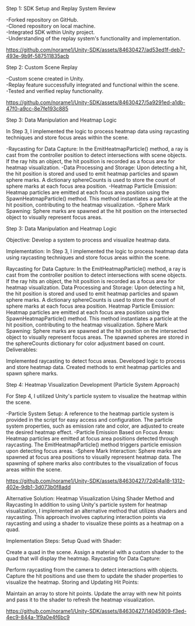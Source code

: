 Step 1: SDK Setup and Replay System Review

-Forked repository on GitHub.<br />
-Cloned repository on local machine.<br />
-Integrated SDK within Unity project.<br />
-Understanding of the replay system's functionality and implementation.<br />





https://github.com/norame1/Unity-SDK/assets/84630427/ad53ed1f-deb7-493e-9b9f-587511835acb



Step 2: Custom Scene Replay

-Custom scene created in Unity.<br />
-Replay feature successfully integrated and functional within the scene.<br />
-Tested and verified replay functionality.<br />



https://github.com/norame1/Unity-SDK/assets/84630427/5a9291ed-a1db-47f0-a9cc-8e7fe193c885




Step 3: Data Manipulation and Heatmap Logic

In Step 3, I implemented the logic to process heatmap data using raycasting techniques and store focus areas within the scene.

-Raycasting for Data Capture:
    In the EmitHeatmapParticle() method, a ray is cast from the controller position to detect intersections with scene objects.
    If the ray hits an object, the hit position is recorded as a focus area for heatmap visualization.
-Data Processing and Storage:
    Upon detecting a hit, the hit position is stored and used to emit heatmap particles and spawn sphere marks.
    A dictionary sphereCounts is used to store the count of sphere marks at each focus area position.
-Heatmap Particle Emission:
    Heatmap particles are emitted at each focus area position using the SpawnHeatmapParticle() method.
    This method instantiates a particle at the hit position, contributing to the heatmap visualization.
-Sphere Mark Spawning:
    Sphere marks are spawned at the hit position on the intersected object to visually represent focus areas.


Step 3: Data Manipulation and Heatmap Logic

Objective:
Develop a system to process and visualize heatmap data.

Implementation:
In Step 3, I implemented the logic to process heatmap data using raycasting techniques and store focus areas within the scene.

Raycasting for Data Capture:
In the EmitHeatmapParticle() method, a ray is cast from the controller position to detect intersections with scene objects.
If the ray hits an object, the hit position is recorded as a focus area for heatmap visualization.
Data Processing and Storage:
Upon detecting a hit, the hit position is stored and used to emit heatmap particles and spawn sphere marks.
A dictionary sphereCounts is used to store the count of sphere marks at each focus area position.
Heatmap Particle Emission:
Heatmap particles are emitted at each focus area position using the SpawnHeatmapParticle() method.
This method instantiates a particle at the hit position, contributing to the heatmap visualization.
Sphere Mark Spawning:
Sphere marks are spawned at the hit position on the intersected object to visually represent focus areas.
The spawned spheres are stored in the sphereCounts dictionary for color adjustment based on count.
Deliverables:

Implemented raycasting to detect focus areas.
Developed logic to process and store heatmap data.
Created methods to emit heatmap particles and spawn sphere marks.


Step 4: Heatmap Visualization Development (Particle System Approach)

For Step 4, I utilized Unity's particle system to visualize the heatmap within the scene.

-Particle System Setup:
  A reference to the heatmap particle system is provided in the script for easy access and configuration.
  The particle system properties, such as emission rate and color, are adjusted to create the desired heatmap effect.
-Particle Emission Based on Focus Areas:
  Heatmap particles are emitted at focus area positions detected through raycasting.
  The EmitHeatmapParticle() method triggers particle emission upon detecting focus areas.
-Sphere Mark Interaction:
  Sphere marks are spawned at focus area positions to visually represent heatmap data.
  The spawning of sphere marks also contributes to the visualization of focus areas within the scene.




https://github.com/norame1/Unity-SDK/assets/84630427/72d04a18-1312-402e-9db1-3d073b0f8add



Alternative Solution: Heatmap Visualization Using Shader Method and Raycasting
In addition to using Unity's particle system for heatmap visualization, I implemented an alternative method that utilizes shaders and raycasting. This approach involves capturing interaction points via raycasting and using a shader to visualize these points as a heatmap on a quad.

Implementation Steps:
Setup Quad with Shader:

Create a quad in the scene.
Assign a material with a custom shader to the quad that will display the heatmap.
Raycasting for Data Capture:

Perform raycasting from the camera to detect interactions with objects.
Capture the hit positions and use them to update the shader properties to visualize the heatmap.
Storing and Updating Hit Points:

Maintain an array to store hit points.
Update the array with new hit points and pass it to the shader to refresh the heatmap visualization.



https://github.com/norame1/Unity-SDK/assets/84630427/14045909-f3ed-4ec9-844a-1f9a0e4f6bc9


